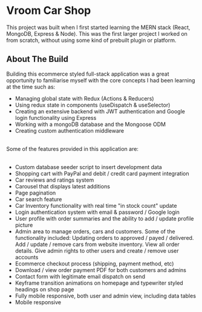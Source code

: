 # Vroom Car Shop

This project was built when I first started learning the MERN stack (React, MongoDB, Express & Node). This was the first larger project I worked on from scratch, without using some kind of prebuilt plugin or platform.

## About The Build

Building this ecommerce styled full-stack application was a great opportunity to familiarise myself with the core concepts I had been learning at the time such as: <br />

- Managing global state with Redux (Actions & Reducers) <br />
- Using redux state in components (useDispatch & useSelector) <br />
- Creating an extensive backend with JWT authentication and Google login functionality using Express <br />
- Working with a mongoDB database and the Mongoose ODM <br />
- Creating custom authentication middleware <br />
<br />
Some of the features provided in this application are:
<br /><br />

- Custom database seeder script to insert development data <br />
- Shopping cart with PayPal and debit / credit card payment integration <br />
- Car reviews and ratings system <br />
- Carousel that displays latest additions <br />
- Page pagination <br />
- Car search feature <br />
- Car Inventory functionality with real time "in stock count" update <br />
- Login authentication system with email & password / Google login <br />
- User profile with order summaries and the ability to add / update profile picture <br />
- Admin area to manage orders, cars and customers. Some of the functionality included: Updating orders to approved / payed / delivered. Add / update / remove cars from website inventory. View all order details. Give admin rights to other users and create / remove user accounts <br />
- Ecommerce checkout process (shipping, payment method, etc) <br />
- Download / view order payment PDF for both customers and admins <br />
- Contact form with legitimate email dispatch on send <br />
- Keyframe transition animations on homepage and typewriter styled headings on shop page <br />
- Fully mobile responsive, both user and admin view, including data tables <br />
- Mobile responsive

